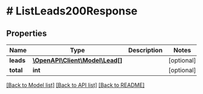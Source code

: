 # # ListLeads200Response

## Properties

Name | Type | Description | Notes
------------ | ------------- | ------------- | -------------
**leads** | [**\OpenAPI\Client\Model\Lead[]**](Lead.md) |  | [optional]
**total** | **int** |  | [optional]

[[Back to Model list]](../../README.md#models) [[Back to API list]](../../README.md#endpoints) [[Back to README]](../../README.md)
